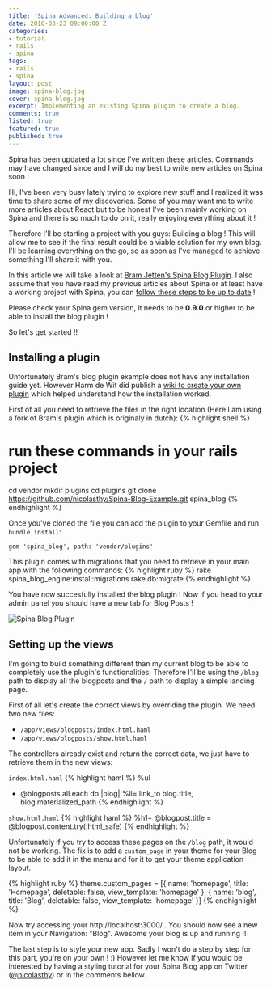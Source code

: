 ```yaml
---
title: 'Spina Advanced: Building a blog'
date: 2016-03-23 09:00:00 Z
categories:
- tutorial
- rails
- spina
tags:
- rails
- spina
layout: post
image: spina-blog.jpg
cover: spina-blog.jpg
excerpt: Implementing an existing Spina plugin to create a blog.
comments: true
listed: true
featured: true
published: true
---
```


<div class="alert alert-warning">
Spina has been updated a lot since I've written these articles. Commands may have changed since and I will do my best to write new articles on Spina soon !
</div>

Hi, I've been very busy lately trying to explore new stuff and I realized it was time to share some of my discoveries. Some of you may want me to write more articles about React but to be honest I've been mainly working on Spina and there is so much to do on it, really enjoying everything about it !

Therefore I'll be starting a project with you guys: Building a blog ! This will allow me to see if the final result could be a viable solution for my own blog. I'll be learning everything on the go, so as soon as I've managed to achieve something I'll share it with you.

In this article we will take a look at [Bram Jetten's Spina Blog Plugin](https://github.com/Bramjetten/Spina-Blog-Example). I also assume that you have read my previous articles about Spina or at least have a working project with Spina, you can [follow these steps to be up to date]({{site.baseurl}}/spina-rails-cms/) !

<div class="alert alert-warning">
Please check your Spina gem version, it needs to be <b>0.9.0</b> or higher to be able to install the blog plugin !
</div>

So let's get started !!

## Installing a plugin

Unfortunately Bram's blog plugin example does not have any installation guide yet. However Harm de Wit did publish a [wiki to create your own plugin](https://github.com/denkGroot/Spina/wiki/How-to-create-a-plugin) which helped understand how the installation worked.

First of all you need to retrieve the files in the right location (Here I am using a fork of Bram's plugin which is originaly in dutch):
{% highlight shell %}
# run these commands in your rails project
cd vendor
mkdir plugins
cd plugins
git clone https://github.com/nicolasthy/Spina-Blog-Example.git spina_blog
{% endhighlight %}

Once you've cloned the file you can add the plugin to your Gemfile and run `bundle install`:

`gem 'spina_blog', path: 'vendor/plugins'`

This plugin comes with migrations that you need to retrieve in your main app with the following commands:
{% highlight ruby %}
rake spina_blog_engine:install:migrations
rake db:migrate
{% endhighlight %}

You have now succesfully installed the blog plugin ! Now if you head to your admin panel you should have a new tab for Blog Posts !

![Spina Blog Plugin]({{site.baseurl}}/images/blog-admin-plugin.png "Spina Blog Plugin")

## Setting up the views

I'm going to build something different than my current blog to be able to completely use the plugin's functionalities. Therefore I'll be using the `/blog` path to display all the blogposts and the `/` path to display a simple landing page.

First of all let's create the correct views by overriding the plugin. We need two new files:

  * `/app/views/blogposts/index.html.haml`
  * `/app/views/blogposts/show.html.haml`

The controllers already exist and return the correct data, we just have to retrieve them in the new views:

`index.html.haml`
{% highlight haml %}
%ul
  - @blogposts.all.each do |blog|
    %li= link_to blog.title, blog.materialized_path
{% endhighlight %}


`show.html.haml`
{% highlight haml %}
%h1= @blogpost.title
= @blogpost.content.try(:html_safe)
{% endhighlight %}

Unfortunately if you try to access these pages on the `/blog` path, it would not be working.
The fix is to add a `custom_page` in your theme for your Blog to be able to add it in the menu and for it to get your theme application layout.

{% highlight ruby %}
theme.custom_pages = [{
  name:           'homepage',
  title:          'Homepage',
  deletable:      false,
  view_template:  'homepage'
},
{
  name: 'blog',
  title: 'Blog',
  deletable: false,
  view_template: 'homepage'
}]
{% endhighlight %}

Now try accessing your http://localhost:3000/ . You should now see a new item in your Navigation: "Blog". Awesome your blog is up and running !!

The last step is to style your new app. Sadly I won't do a step by step for this part, you're on your own ! :)
However let me know if you would be interested by having a styling tutorial for your Spina Blog app on Twitter ([@nicolasthy](http://twitter.com/home?status=@nicolasthy)) or in the comments bellow.
